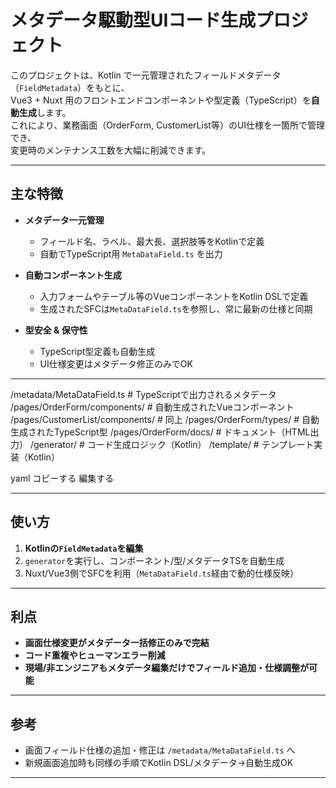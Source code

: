 # メタデータ駆動型UIコード生成プロジェクト

このプロジェクトは、Kotlin で一元管理されたフィールドメタデータ（`FieldMetadata`）をもとに、  
Vue3 + Nuxt 用のフロントエンドコンポーネントや型定義（TypeScript）を**自動生成**します。  
これにより、業務画面（OrderForm, CustomerList等）のUI仕様を一箇所で管理でき、  
変更時のメンテナンス工数を大幅に削減できます。

---

## 主な特徴

- **メタデータ一元管理**
    - フィールド名、ラベル、最大長、選択肢等をKotlinで定義
    - 自動でTypeScript用 `MetaDataField.ts` を出力

- **自動コンポーネント生成**
    - 入力フォームやテーブル等のVueコンポーネントをKotlin DSLで定義
    - 生成されたSFCは`MetaDataField.ts`を参照し、常に最新の仕様と同期

- **型安全 & 保守性**
    - TypeScript型定義も自動生成
    - UI仕様変更はメタデータ修正のみでOK

---
/metadata/MetaDataField.ts # TypeScriptで出力されるメタデータ
/pages/OrderForm/components/ # 自動生成されたVueコンポーネント
/pages/CustomerList/components/ # 同上
/pages/OrderForm/types/ # 自動生成されたTypeScript型
/pages/OrderForm/docs/ # ドキュメント（HTML出力）
/generator/ # コード生成ロジック（Kotlin）
/template/ # テンプレート実装（Kotlin）

yaml
コピーする
編集する

---

## 使い方

1. **Kotlinの`FieldMetadata`を編集**
2. `generator`を実行し、コンポーネント/型/メタデータTSを自動生成
3. Nuxt/Vue3側でSFCを利用（`MetaDataField.ts`経由で動的仕様反映）

---

## 利点

- **画面仕様変更がメタデータ一括修正のみで完結**
- **コード重複やヒューマンエラー削減**
- **現場/非エンジニアもメタデータ編集だけでフィールド追加・仕様調整が可能**

---

## 参考

- 画面フィールド仕様の追加・修正は `/metadata/MetaDataField.ts` へ
- 新規画面追加時も同様の手順でKotlin DSL/メタデータ→自動生成OK

---